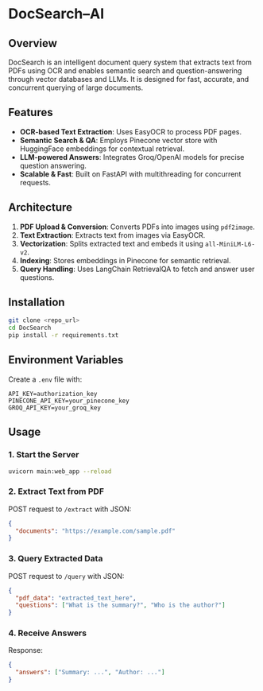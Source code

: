 # DocSearch–AI 

## Overview

DocSearch is an intelligent document query system that extracts text from PDFs using OCR and enables semantic search and question-answering through vector databases and LLMs. It is designed for fast, accurate, and concurrent querying of large documents.

## Features

* **OCR-based Text Extraction**: Uses EasyOCR to process PDF pages.
* **Semantic Search & QA**: Employs Pinecone vector store with HuggingFace embeddings for contextual retrieval.
* **LLM-powered Answers**: Integrates Groq/OpenAI models for precise question answering.
* **Scalable & Fast**: Built on FastAPI with multithreading for concurrent requests.

## Architecture

1. **PDF Upload & Conversion**: Converts PDFs into images using `pdf2image`.
2. **Text Extraction**: Extracts text from images via EasyOCR.
3. **Vectorization**: Splits extracted text and embeds it using `all-MiniLM-L6-v2`.
4. **Indexing**: Stores embeddings in Pinecone for semantic retrieval.
5. **Query Handling**: Uses LangChain RetrievalQA to fetch and answer user questions.

## Installation

```bash
git clone <repo_url>
cd DocSearch
pip install -r requirements.txt
```

## Environment Variables

Create a `.env` file with:

```
API_KEY=authorization_key
PINECONE_API_KEY=your_pinecone_key
GROQ_API_KEY=your_groq_key
```

## Usage

### 1. Start the Server

```bash
uvicorn main:web_app --reload
```

### 2. Extract Text from PDF

POST request to `/extract` with JSON:

```json
{
  "documents": "https://example.com/sample.pdf"
}
```

### 3. Query Extracted Data

POST request to `/query` with JSON:

```json
{
  "pdf_data": "extracted_text_here",
  "questions": ["What is the summary?", "Who is the author?"]
}
```

### 4. Receive Answers

Response:

```json
{
  "answers": ["Summary: ...", "Author: ..."]
}
```



